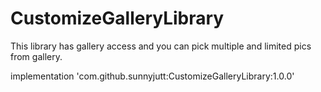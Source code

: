 # CustomizeGalleryLibrary
This library has gallery access and you can pick multiple and limited pics from gallery.

 implementation 'com.github.sunnyjutt:CustomizeGalleryLibrary:1.0.0'
